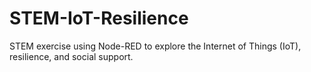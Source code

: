 # STEM-IoT-Resilience
STEM exercise using Node-RED to explore the Internet of Things (IoT), resilience, and social support.

